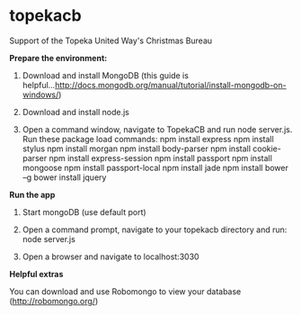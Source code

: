 topekacb
========

Support of the Topeka United Way's Christmas Bureau

**Prepare the environment:**

1.  Download and install MongoDB (this guide is helpful...http://docs.mongodb.org/manual/tutorial/install-mongodb-on-windows/)

2.  Download and install node.js

3.  Open a command window, navigate to TopekaCB and run node server.js.  Run these package load commands:
    npm install express
    npm install stylus
    npm install morgan
    npm install body-parser
    npm install cookie-parser
    npm install express-session
    npm install passport
    npm install mongoose
    npm install passport-local
    npm install jade
    npm install bower –g
    bower install jquery

**Run the app**

1.  Start mongoDB (use default port)

2.  Open a command prompt, navigate to your topekacb directory and run:
    node server.js

3.  Open a browser and navigate to localhost:3030

**Helpful extras**

You can download and use Robomongo to view your database (http://robomongo.org/)

